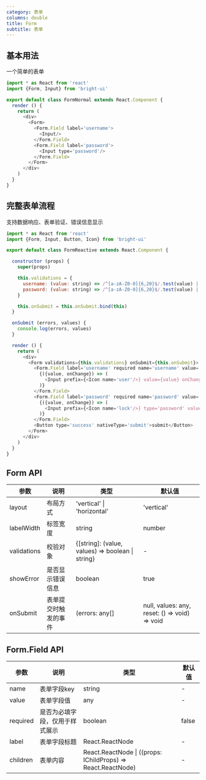 ```yaml
---
category: 表单
columns: double
title: Form
subtitle: 表单
---
```


## 基本用法

一个简单的表单

```js
import * as React from 'react'
import {Form, Input} from 'bright-ui'

export default class FormNormal extends React.Component {
  render () {
    return (
      <div>
        <Form>
          <Form.Field label='username'>
            <Input/>
          </Form.Field>
          <Form.Field label='password'>
            <Input type='password'/>
          </Form.Field>
        </Form>
      </div>
    )
  }
}
```

## 完整表单流程

支持数据响应、表单验证、错误信息显示

```js
import * as React from 'react'
import {Form, Input, Button, Icon} from 'bright-ui'

export default class FormReactive extends React.Component {

  constructor (props) {
    super(props)

    this.validations = {
      username: (value: string) => /^[a-zA-Z0-0]{6,20}$/.test(value) || 'username格式不正确',
      password: (value: string) => /^[a-zA-Z0-0]{6,20}$/.test(value) || 'password格式不正确'
    }

    this.onSubmit = this.onSubmit.bind(this)
  }

  onSubmit (errors, values) {
    console.log(errors, values)
  }

  render () {
    return (
      <div>
        <Form validations={this.validations} onSubmit={this.onSubmit}>
          <Form.Field label='username' required name='username' value=''>
            {({value, onChange}) => (
              <Input prefix={<Icon name='user'/>} value={value} onChange={onChange}/>
            )}
          </Form.Field>
          <Form.Field label='password' required name='password' value=''>
            {({value, onChange}) => (
              <Input prefix={<Icon name='lock'/>} type='password' value={value} onChange={onChange}/>
            )}
          </Form.Field>
          <Button type='success' nativeType='submit'>submit</Button>
        </Form>
      </div>
    )
  }
}
```

## Form API

| 参数 | 说明 | 类型 | 默认值 |
|---|---|---|---|
| layout | 布局方式 | 'vertical' \| 'horizontal' | 'vertical'
| labelWidth | 标签宽度 | string | number | - |
| validations | 校验对象 | {[string]: (value, values) => boolean \| string} | - |
| showError | 是否显示错误信息 | boolean | true |
| onSubmit | 表单提交时触发的事件 | (errors: any[] | null, values: any, reset: () => void) => void | - |

## Form.Field API

| 参数 | 说明 | 类型 | 默认值 |
|---|---|---|---|
| name | 表单字段key | string | - |
| value | 表单字段值 | any | - |
| required | 是否为必填字段，仅用于样式展示 | boolean | false |
| label | 表单字段标题 | React.ReactNode | - |
| children | 表单内容 | React.ReactNode \| ((props: IChildProps) => React.ReactNode) | - |
